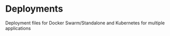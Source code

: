 # Deployments
Deployment files for Docker Swarm/Standalone and Kubernetes for multiple applications
